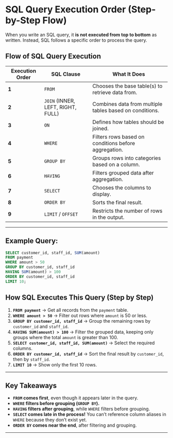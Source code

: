 # SQL Query Execution Order (Step-by-Step Flow)

When you write an SQL query, it **is not executed from top to bottom** as written. Instead, SQL follows a specific order to process the query.

## **Flow of SQL Query Execution**

| Execution Order | SQL Clause                        | What It Does                                            |
| --------------- | --------------------------------- | ------------------------------------------------------- |
| **1**           | `FROM`                            | Chooses the base table(s) to retrieve data from.        |
| **2**           | `JOIN` (INNER, LEFT, RIGHT, FULL) | Combines data from multiple tables based on conditions. |
| **3**           | `ON`                              | Defines how tables should be joined.                    |
| **4**           | `WHERE`                           | Filters rows based on conditions before aggregation.    |
| **5**           | `GROUP BY`                        | Groups rows into categories based on a column.          |
| **6**           | `HAVING`                          | Filters grouped data after aggregation.                 |
| **7**           | `SELECT`                          | Chooses the columns to display.                         |
| **8**           | `ORDER BY`                        | Sorts the final result.                                 |
| **9**           | `LIMIT` / `OFFSET`                | Restricts the number of rows in the output.             |

---

## **Example Query:**

```sql
SELECT customer_id, staff_id, SUM(amount)
FROM payment
WHERE amount > 50
GROUP BY customer_id, staff_id
HAVING SUM(amount) > 100
ORDER BY customer_id, staff_id
LIMIT 10;
```

## **How SQL Executes This Query (Step by Step)**

1. **`FROM payment`** → Get all records from the `payment` table.
2. **`WHERE amount > 50`** → Filter out rows where `amount` is 50 or less.
3. **`GROUP BY customer_id, staff_id`** → Group the remaining rows by `customer_id` and `staff_id`.
4. **`HAVING SUM(amount) > 100`** → Filter the grouped data, keeping only groups where the total `amount` is greater than 100.
5. **`SELECT customer_id, staff_id, SUM(amount)`** → Select the required columns.
6. **`ORDER BY customer_id, staff_id`** → Sort the final result by `customer_id`, then by `staff_id`.
7. **`LIMIT 10`** → Show only the first 10 rows.

---

## **Key Takeaways**

- **`FROM` comes first**, even though it appears later in the query.
- **`WHERE` filters before grouping (`GROUP BY`).**
- **`HAVING` filters after grouping**, while `WHERE` filters before grouping.
- **`SELECT` comes late in the process!** You can’t reference column aliases in `WHERE` because they don’t exist yet.
- **`ORDER BY` comes near the end**, after filtering and grouping.

---
